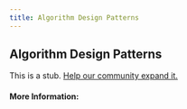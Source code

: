 ```yaml
---
title: Algorithm Design Patterns
---
```


## Algorithm Design Patterns

This is a stub. [Help our community expand it.](https://github.com/freeCodeCamp/guide-articles/tree/master/articles/Computer-Science/Algorithms/Algorithm-Design-Patterns/index.md)

<!-- The article goes here, in GitHub-flavored Markdown. Feel free to add YouTube videos, images, and CodePen/JSBin embeds  -->

#### More Information:
<!-- Please add any articles you think might be helpful to read before writing the article -->


